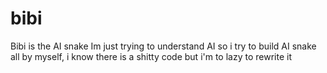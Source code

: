 # bibi
Bibi is the AI snake
Im just trying to understand AI so i try to build AI snake all by myself, i know there is a shitty code but i'm to lazy to rewrite it
